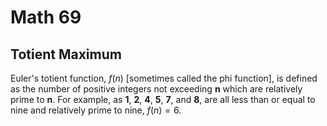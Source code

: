 # Math 69

## Totient Maximum

Euler's totient function, $f(n)$ [sometimes called the phi function], is defined as the number of positive integers not exceeding **n** which are relatively prime to **n**. For example, as **1**, **2**, **4**, **5**, **7**, and **8**, are all less than or equal to nine and relatively prime to nine, $f(n) = 6$.